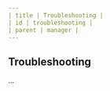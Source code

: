 ```yaml
---
| title | Troubleshooting |
| id | troubleshooting |
| parent | manager |
---
```



## Troubleshooting
...